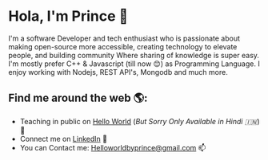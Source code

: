 # Hola, I'm Prince 👋

 



 

I'm a software Developer and tech enthusiast who is passionate about making open-source more accessible, creating technology to elevate people, 
and building community Where sharing of knowledge is super easy. I'm mostly prefer C++ & Javascript (till now 😊) as Programming Language. 
I enjoy working with Nodejs, REST API's, Mongodb and much more.

## Find me around the web 🌎:
- Teaching in public on <a href="https://www.youtube.com/channel/UCbW63uLlDnsL7l992Z9nF_Q">Hello World</a> (<i>But Sorry Only Available in Hindi 🇮🇳</i>)🔔
- Connect me on <a href="https://www.linkedin.com/in/iamprince/">LinkedIn</a> 💼
- You can Contact me: Helloworldbyprince@gmail.com 📫

